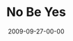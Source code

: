 ---
layout: message
category: message
series: "Commitment"
title: "No Be Yes"
date: 2009-09-27-00-00
message_id: 583
sc-permalink-url: "http://soundcloud.com/crdschurch/no-be-yes"
audio: "http://s3.amazonaws.com/crossroads-media/messages/audio/Commitment3.mp3"
audio-duration: "28:53"
notes-description: ""
notes: "http://s3.amazonaws.com/crossroads-media/documents/SN_09_26-27_09.pdf"
notes-title: "No Be Yes (Study Notes)"
program: "http://s3.amazonaws.com/crossroads-media/documents/0926_27Program.pdf"
description: "Brian Tome shares why we need to respond to the greatest commitment ever made - the one God has made to us."
video: "http://s3.amazonaws.com/crossroads-media/messages/video/Commitment3.mp4"
video-duration: "28:53"
yt-embed-url: "//www.youtube.com/embed/s68uE-QIIHI"
video-image: "http://s3.amazonaws.com/crossroads-media/images/Commitment3-still.jpg"
tag: 
 - commitment
 - jesus
 - cross
 - covenant
 - gospel
 - tome
 - abraham
 - old-testament
 - circumcision
explicit: false
---